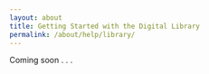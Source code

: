 ```yaml
---
layout: about
title: Getting Started with the Digital Library
permalink: /about/help/library/
---
```

Coming soon . . .
